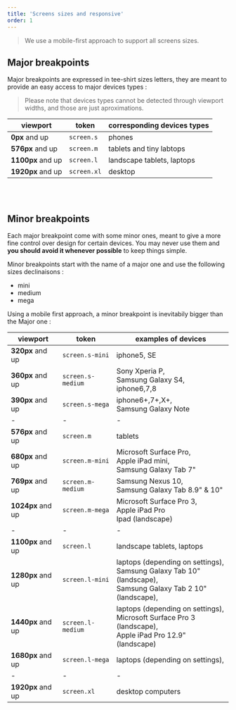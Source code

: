 ```yaml
---
title: 'Screens sizes and responsive'
order: 1
---
```


> We use a mobile-first approach to support all screens sizes.

## Major breakpoints

Major breakpoints are expressed in tee-shirt sizes letters, they are meant to provide an easy access to major devices types :

> Please note that devices types cannot be detected through viewport widths, and those are just aproximations.

| viewport          | token       | corresponding devices types |
| ----------------- | ----------- | --------------------------- |
| **0px** and up    | `screen.s`  | phones                      |
| **576px** and up  | `screen.m`  | tablets and tiny labtops    |
| **1100px** and up | `screen.l`  | landscape tablets, laptops  |
| **1920px** and up | `screen.xl` | desktop                     |

<br>

<br>

## Minor breakpoints

Each major breakpoint come with some minor ones, meant to give a more fine control over design for certain devices. You may never use them and **you should avoid it whenever possible** to keep things simple.

Minor breakpoints start with the name of a major one and use the following sizes declinaisons :

- mini
- medium
- mega

Using a mobile first approach, a minor breakpoint is inevitabily bigger than the Major one :

| viewport          | token             | examples of devices                                                                                                |
| ----------------- | ----------------- | ------------------------------------------------------------------------------------------------------------------ |
| **320px** and up  | `screen.s-mini`   | iphone5, SE                                                                                                        |
| **360px** and up  | `screen.s-medium` | Sony Xperia P, <br>Samsung Galaxy S4, <br>iphone6,7,8                                                              |
| **390px** and up  | `screen.s-mega`   | iphone6+,7+,X+, <br>Samsung Galaxy Note                                                                            |
| -                 | -                 | -                                                                                                                  |
| **576px** and up  | `screen.m`        | tablets                                                                                                            |
| **680px** and up  | `screen.m-mini`   | Microsoft Surface Pro, <br>Apple iPad mini, <br>Samsung Galaxy Tab 7"                                              |
| **769px** and up  | `screen.m-medium` | Samsung Nexus 10, <br>Samsung Galaxy Tab 8.9" & 10"                                                                |
| **1024px** and up | `screen.m-mega`   | Microsoft Surface Pro 3, <br>Apple iPad Pro<br>Ipad (landscape)                                                    |
| -                 | -                 | -                                                                                                                  |
| **1100px** and up | `screen.l`        | landscape tablets, laptops                                                                                         |
| **1280px** and up | `screen.l-mini`   | laptops (depending on settings), <br>Samsung Galaxy Tab 10" (landscape), <br>Samsung Galaxy Tab 2 10" (landscape), |
| **1440px** and up | `screen.l-medium` | laptops (depending on settings), <br>Microsoft Surface Pro 3 (landscape), <br>Apple iPad Pro 12.9" (landscape)     |
| **1680px** and up | `screen.l-mega`   | laptops (depending on settings),                                                                                   |
| -                 | -                 | -                                                                                                                  |
| **1920px** and up | `screen.xl`       | desktop computers                                                                                                  |
